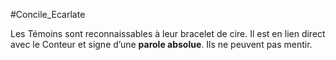 #Concile_Ecarlate 

Les Témoins sont reconnaissables à leur bracelet de cire. Il est en lien direct avec le Conteur et signe d’une **parole absolue**. Ils ne peuvent pas mentir.